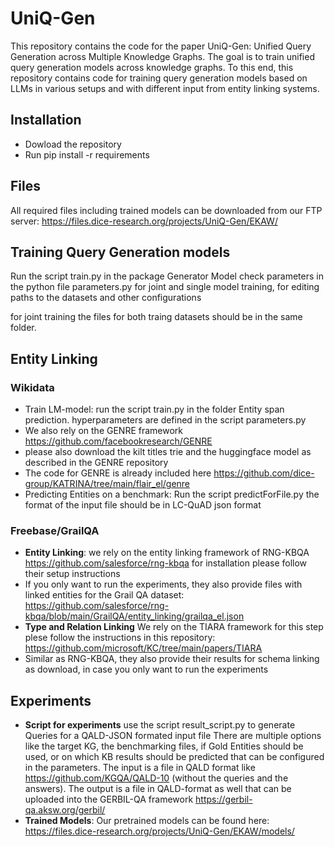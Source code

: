 
# UniQ-Gen
This repository contains the code for the paper UniQ-Gen: Unified Query Generation across Multiple Knowledge Graphs.
The goal is to train unified query generation models across knowledge graphs. 
To this end, this repository contains code for training query generation models based on LLMs in various setups and with different input from entity linking systems.
## Installation
- Dowload the repository
- Run pip install -r requirements
## Files
All required files including trained models can be downloaded from our FTP server: https://files.dice-research.org/projects/UniQ-Gen/EKAW/
## Training Query Generation models
Run the script train.py in the package Generator Model
check parameters in the python file parameters.py for joint and single model training, 
for editing paths to the datasets and other configurations

for joint training the files for both traing datasets should be in the same folder.
## Entity Linking
### Wikidata
- Train LM-model: run the script train.py in the folder Entity span prediction.
hyperparameters are defined in the script parameters.py
- We also rely on the GENRE framework https://github.com/facebookresearch/GENRE
- please also download the kilt titles trie and the huggingface model as described in the GENRE repository
- The code for GENRE is already included here https://github.com/dice-group/KATRINA/tree/main/flair_el/genre 
- Predicting Entities on a benchmark: Run the script predictForFile.py the format of the input file should be in LC-QuAD json format
### Freebase/GrailQA
- **Entity Linking**: we rely on the entity linking framework of RNG-KBQA https://github.com/salesforce/rng-kbqa for installation please follow their setup instructions
- If you only want to run the experiments, they also provide files with linked entities for the Grail QA dataset: https://github.com/salesforce/rng-kbqa/blob/main/GrailQA/entity_linking/grailqa_el.json
- **Type and Relation Linking** We rely on the TIARA framework for this step plese follow the instructions in this repository: https://github.com/microsoft/KC/tree/main/papers/TIARA
- Similar as RNG-KBQA, they also provide their results for schema linking as download, in case you only want to run the experiments
## Experiments
- **Script for experiments** use the script result_script.py to generate Queries for a QALD-JSON formated input file
There are multiple options like the target KG, the benchmarking files, if Gold Entities should be used, or on which KB results should be predicted that can be configured in the parameters. The input is a file in QALD format like https://github.com/KGQA/QALD-10 (without the queries and the answers).
The output is a file in QALD-format as well that can be uploaded into the GERBIL-QA framework https://gerbil-qa.aksw.org/gerbil/
- **Trained Models**: Our pretrained models can be found here: https://files.dice-research.org/projects/UniQ-Gen/EKAW/models/
